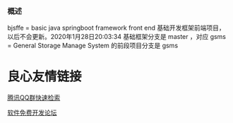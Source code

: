 ### 概述

bjsffe = basic java springboot framework front end
基础开发框架前端项目，以后不会更新。2020年1月28日20:03:34
基础框架分支是 master ，对应 gsms = General Storage Manage System 的前段项目分支是 gsms

 # 良心友情链接

[腾讯QQ群快速检索](http://u.720life.cn/s/8cf73f7c)

[软件免费开发论坛](http://u.720life.cn/s/bbb01dc0)